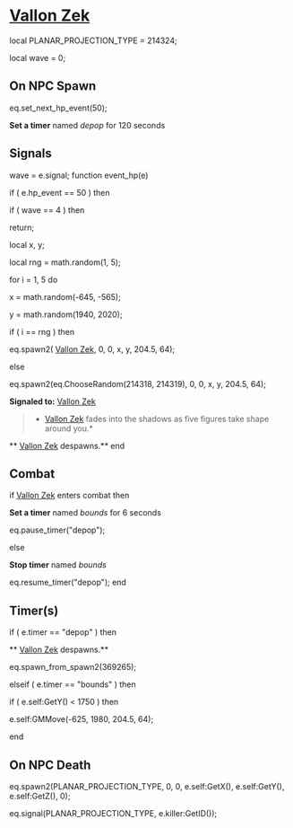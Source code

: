 #  [Vallon Zek](/npc/214317)


local PLANAR_PROJECTION_TYPE = 214324;

local wave = 0;

## On NPC Spawn

eq.set_next_hp_event(50);

**Set a timer** named *depop* for 120 seconds
## Signals

wave = e.signal;
function event_hp(e)


if ( e.hp_event == 50 ) then




if ( wave == 4 ) then



return;





local x, y;


local rng = math.random(1, 5); 





for i = 1, 5 do



x = math.random(-645, -565);



y = math.random(1940, 2020);



if ( i == rng ) then




eq.spawn2( [Vallon Zek](/npc/214317), 0, 0, x, y, 204.5, 64);




else




eq.spawn2(eq.ChooseRandom(214318, 214319), 0, 0, x, y, 204.5, 64);









**Signaled to:**  [Vallon Zek](/npc/214317)


>* [Vallon Zek](/npc/214317) fades into the shadows as five figures take shape around you.*


** [Vallon Zek](/npc/214317) despawns.**
end

## Combat

if   [Vallon Zek](/npc/214317) enters combat  then


**Set a timer** named *bounds* for 6 seconds


eq.pause_timer("depop");

else


**Stop timer** named *bounds*


eq.resume_timer("depop");
end

## Timer(s)


if ( e.timer == "depop" ) then


** [Vallon Zek](/npc/214317) despawns.**


eq.spawn_from_spawn2(369265);




elseif ( e.timer == "bounds" ) then


if ( e.self:GetY() < 1750 ) then



e.self:GMMove(-625, 1980, 204.5, 64);

end

## On NPC Death

eq.spawn2(PLANAR_PROJECTION_TYPE, 0, 0, e.self:GetX(), e.self:GetY(), e.self:GetZ(), 0);

eq.signal(PLANAR_PROJECTION_TYPE, e.killer:GetID()); 
